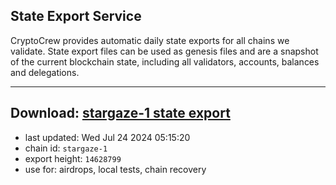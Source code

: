 ## State Export Service
CryptoCrew provides automatic daily state exports for all chains we validate. State export files can be used as genesis files and are a snapshot of the current blockchain state, including all validators, accounts, balances and delegations.

---
**Download: [stargaze-1 state export](https://dl-eu2.ccvalidators.com/SERVICE/stargaze/stargaze-1_export_14628799.json)**
---

- last updated: Wed Jul 24 2024 05:15:20
- chain id: `stargaze-1`
- export height: `14628799`
- use for: airdrops, local tests, chain recovery
